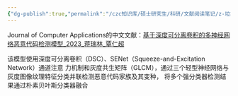 ```yaml
---
{"dg-publish":true,"permalink":"/czc知识库/硕士研究生/科研/文献阅读笔记/z-垃圾&归档文章&其他东西/垃圾：基于深度可分离卷积的多神经网络恶意代码检测模型/","dgPassFrontmatter":true,"created":"2024-06-18T17:45:26.954+08:00","updated":"2024-12-08T12:30:21.328+08:00"}
---
```




Journal of Computer Applications的中文文献：[基于深度可分离卷积的多神经网络恶意代码检测模型_2023_蒋瑞林_覃仁超](基于深度可分离卷积的多神经网络恶意代码检测模型_2023_蒋瑞林_覃仁超.pdf)

该模型使用深度可分离卷积（DSC）、SENet（Squeeze-and-Excitation Network）通道注意 力机制和灰度共生矩阵（GLCM），通过三个轻型神经网络与灰度图像纹理特征分类并联检测恶意代码家族及其变种， 将多个强分类器检测结果通过朴素贝叶斯分类器融合
